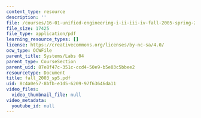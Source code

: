 ```yaml
---
content_type: resource
description: ''
file: /courses/16-01-unified-engineering-i-ii-iii-iv-fall-2005-spring-2006/8c4a0e578bfbe1d5620997f63646da11_fall_2003_sp5.pdf
file_size: 17425
file_type: application/pdf
learning_resource_types: []
license: https://creativecommons.org/licenses/by-nc-sa/4.0/
ocw_type: OCWFile
parent_title: Systems/Labs 04
parent_type: CourseSection
parent_uid: 87e8f47c-351c-ccd4-50e9-b5e03c5bbee2
resourcetype: Document
title: fall_2003_sp5.pdf
uid: 8c4a0e57-8bfb-e1d5-6209-97f63646da11
video_files:
  video_thumbnail_file: null
video_metadata:
  youtube_id: null
---
```

